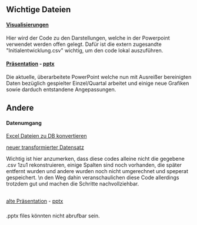 ## Wichtige Dateien 

#### [Visualisierungen](Visualisierungen_der_Praesentation.ipynb) 
Hier wird der Code zu den Darstellungen, welche in der Powerpoint verwendet werden offen gelegt. Dafür ist die extern zugesandte "Initialentwicklung.csv" wichtig, um den code lokal auszuführen.

#### [Präsentation](ueberarbeitet_Initialisierung_im_TTR.pdf) - [pptx](neu_ueberarbeitete_PowerPoint_Initialisierung.pptx)
Die aktuelle, überarbeitete PowerPoint welche nun mit Ausreißer bereinigten Daten bezüglich gespielter Einzel/Quartal arbeitet und einige neue Grafiken sowie darduch entstandene Angepassungen.


## Andere 

#### Datenumgang
[Excel Dateien zu DB konvertieren](Daten_DB_einlesen.ipynb) 

[neuer transformierter Datensatz](Datensatz_transformieren.ipynb) 

Wichtig ist hier anzumerken, dass diese codes alleine nicht die gegebene .csv 1zu1 rekonstruieren, einige Spalten sind noch vorhanden, die später entfernt wurden und andere wurden noch nicht umgerechnet und speperat gespeichert. \n
den Weg dahin veranschaulichen diese Code allerdings trotzdem gut und machen die Schritte nachvollziehbar. 

## 

[alte Präsentation](vorgestellt_Powerpoint.pdf) - [pptx](vorgestellte_PowerPoint.pptx)

###

.pptx files könnten nicht abrufbar sein. 
